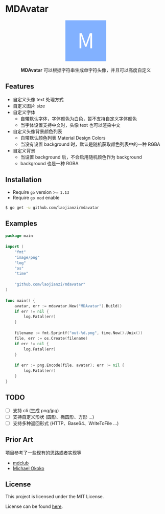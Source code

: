 # MDAvatar

<p align="center">
  <a href="#">
    <img alt="MDAvatar" width="128" height="128" src="https://github.com/laojianzi/mdavatar/blob/main/mdavatar.png?raw=true">
  </a>
</p>
<p align="center">
  <b>MDAvatar</b> 可以根据字符串生成单字符头像，并且可以高度自定义
</p>

## Features

- 自定义头像 text 处理方式
- 自定义图片 size
- 自定义字体
  - 自带默认字体，字体颜色为白色，暂不支持自定义字体颜色
  - 当字体设置支持中文时，头像 text 也可以渲染中文
- 自定义头像背景颜色列表
  - 自带默认颜色列表 Material Design Colors
  - 当没有设置 background 时，默认是随机获取颜色列表中的一种 RGBA
- 自定义背景
  - 当设置 background 后，不会启用随机颜色作为 background
  - background 也是一种 RGBA
  
## Installation

- Require `go` version >= `1.13`
- Require `go mod` enable
  
```bash
$ go get -u github.com/laojianzi/mdavatar
```

## Examples

```go
package main

import (
	"fmt"
	"image/png"
	"log"
	"os"
	"time"

	"github.com/laojianzi/mdavatar"
)

func main() {
	avatar, err := mdavatar.New("MDAvatar").Build()
	if err != nil {
		log.Fatal(err)
	}

	filename := fmt.Sprintf("out-%d.png", time.Now().Unix())
	file, err := os.Create(filename)
	if err != nil {
		log.Fatal(err)
	}
	
	if err := png.Encode(file, avatar); err != nil {
		log.Fatal(err)
	}
}
```

## TODO

- [ ] 支持 cli (生成 png/jpg)
- [ ] 支持自定义形状 (圆形、椭圆形、方形 ...)
- [ ] 支持多种返回形式 (HTTP、Base64、WriteToFile ...)

## Prior Art

项目参考了一些现有的思路或者实现等

- [mdclub](https://github.com/zdhxiong/mdclub/tree/master/src/Vendor)
- [Michael Okoko](https://blog.logrocket.com/working-with-go-images/)

## License

This project is licensed under the MIT License.

License can be found [here](https://github.com/laojianzi/mdavatar/blob/master/LICENSE).
